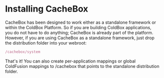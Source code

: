 # Installing CacheBox

CacheBox has been designed to work either as a standalone framework or within the ColdBox Platform. So if you are building ColdBox applications, you do not have to do anything; CacheBox is already part of the platform. However, if you are using CacheBox as a standalone framework, just drop the distribution folder into your webroot:

```javascript
/cachebox/system
```

That's it! You can also create per-application mappings or global ColdFusion mappings to /cachebox that points to the standalone distribution folder.
